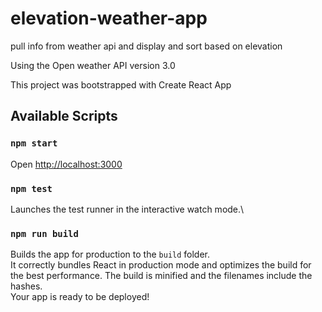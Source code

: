# elevation-weather-app

pull info from weather api and display and sort based on elevation

Using the Open weather API version 3.0

This project was bootstrapped with Create React App

## Available Scripts

### `npm start`

Open [http://localhost:3000](http://localhost:3000)

### `npm test`

Launches the test runner in the interactive watch mode.\

### `npm run build`

Builds the app for production to the `build` folder.\
It correctly bundles React in production mode and optimizes the build for the best performance.
The build is minified and the filenames include the hashes.\
Your app is ready to be deployed!
